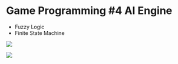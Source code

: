 # Game Programming #4 AI Engine

* Fuzzy Logic
* Finite State Machine

![](https://i.imgur.com/5A1euSR.png)

![](https://i.imgur.com/NYwe2IQ.jpg)